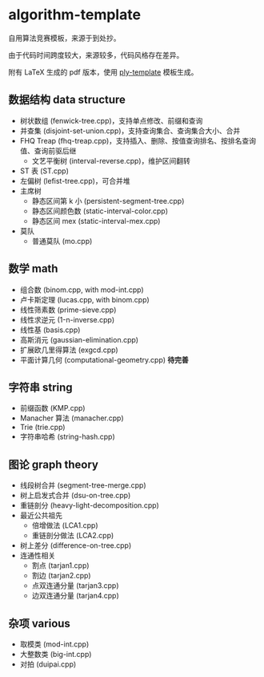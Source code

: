 # algorithm-template

自用算法竞赛模板，来源于到处抄。

由于代码时间跨度较大，来源较多，代码风格存在差异。

附有 LaTeX 生成的 pdf 版本，使用 [ply-template](https://github.com/palayutm/ply-template) 模板生成。

## 数据结构 data structure

+ 树状数组 (fenwick-tree.cpp)，支持单点修改、前缀和查询
+ 并查集 (disjoint-set-union.cpp)，支持查询集合、查询集合大小、合并
+ FHQ Treap (fhq-treap.cpp)，支持插入、删除、按值查询排名、按排名查询值、查询前驱后继
    + 文艺平衡树 (interval-reverse.cpp)，维护区间翻转
+ ST 表 (ST.cpp)
+ 左偏树 (lefist-tree.cpp)，可合并堆
+ 主席树
    + 静态区间第 k 小 (persistent-segment-tree.cpp)
    + 静态区间颜色数 (static-interval-color.cpp)
    + 静态区间 mex (static-interval-mex.cpp)
+ 莫队
    + 普通莫队 (mo.cpp)

## 数学 math

+ 组合数 (binom.cpp, with mod-int.cpp)
+ 卢卡斯定理 (lucas.cpp, with binom.cpp)
+ 线性筛素数 (prime-sieve.cpp)
+ 线性求逆元 (1-n-inverse.cpp)
+ 线性基 (basis.cpp)
+ 高斯消元 (gaussian-elimination.cpp)
+ 扩展欧几里得算法 (exgcd.cpp)
+ 平面计算几何 (computational-geometry.cpp) **待完善**

## 字符串 string

+ 前缀函数 (KMP.cpp)
+ Manacher 算法 (manacher.cpp)
+ Trie (trie.cpp)
+ 字符串哈希 (string-hash.cpp)

## 图论 graph theory

+ 线段树合并 (segment-tree-merge.cpp)
+ 树上启发式合并 (dsu-on-tree.cpp)
+ 重链剖分 (heavy-light-decomposition.cpp)
+ 最近公共祖先
    + 倍增做法 (LCA1.cpp)
    + 重链剖分做法 (LCA2.cpp)
+ 树上差分 (difference-on-tree.cpp)
+ 连通性相关
    + 割点 (tarjan1.cpp)
    + 割边 (tarjan2.cpp)
    + 点双连通分量 (tarjan3.cpp)
    + 边双连通分量 (tarjan4.cpp)

## 杂项 various

+ 取模类 (mod-int.cpp)
+ 大整数类 (big-int.cpp)
+ 对拍 (duipai.cpp)
